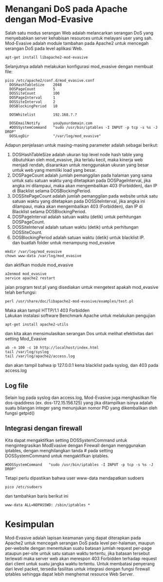 # Menangani DoS pada Apache dengan Mod-Evasive
Salah satu modus serangan Web adalah melancarkan serangan DoS yang menyebabkan server kehabisan resources untuk melayani user yang sah. Mod-Evasive adalah module tambahan pada Apache2 untuk mencegah serangan DoS pada level aplikasi Web.
```
apt-get install libapache2-mod-evasive
```
Selanjutnya adalah melakukan konfigurasi mod_evasive dengan membuat file:
```
pico /etc/apache2/conf.d/mod_evasive.conf
  DOSHashTableSize    2048
  DOSPageCount        5
  DOSSiteCount        100
  DOSPageInterval     1
  DOSSiteInterval     2
  DOSBlockingPeriod   10
  
  DOSWhitelist        192.168.?.?

  DOSEmailNotify      you@yourdomain.com
  #DOSSystemCommand   "sudo /usr/bin/iptables -I INPUT -p tcp -s %s -J DROP"
  DOSLogDir           "/var/log/mod_evasive"
```
Adapun penjelasan untuk masing-masing parameter adalah sebagai berikut:<br>
1. DOSHashTableSize adalah ukuran top level node hash table yang dibutuhkan oleh mod_evasive, jika terlalu kecil, maka kinerja web menjadi rendah, disarankan untuk menggunakan ukuran yang besar untuk web yang memiliki load yang besar.<br>
2. DOSPageCount adalah jumlah pemanggilan pada halaman yang sama untuk satu satuan waktu yang ditetapkan pada DOSPageInterval, jika angka ini dilampaui, maka akan mengembalikan 403 (Forbidden), dan IP di Blacklist selama DOSBlockingPeriod.<br>
3. DOSSitePageCount adalah jumlah pemanggilan pada website untuk satu satuan waktu yang ditetapkan pada DOSSiteInterval, jika angka ini dilampaui, maka akan mengembalikan 403 (Forbidden), dan IP di Blacklist  selama DOSBlockingPeriod.<br>
4. DOSPageInterval adalah satuan waktu (detik) untuk perhitungan DOSPageCount.<br>
5. DOSSiteInterval adalah satuan waktu (detik) untuk perhitungan DOSSiteCount.<br>
6. DOSBlockingPeriod adalah satuan waktu (detik) untuk blacklist IP.<br>
dan buatlah folder untuk menampung mod_evasive
```
mkdir /var/log/mod_evasive
chown www-data /var/log/mod_evasive
```
dan aktifkan module mod_evasive
```
a2enmod mod_evasive
service apache2 restart
```
jalan program test.pl yang disediakan untuk mengetest apakah mod_evasive telah berfungsi:
```
perl /usr/share/doc/libapache2-mod-evasive/examples/test.pl
```
Maka akan tampil HTTP/1.1 403 Forbidden<br>
Lakukan instalasi software Benchmark Apache untuk melakukan pengujian
```
apt-get install apache2-utils
```
dan kita akan mensimulasikan serangan Dos untuk melihat efektivitas dari setting Mod_Evasive
```
ab -n 100 -c 10 http://localhost/index.html
tail /var/log/syslog
tail /var/log/apache2/access.log
```
dan akan tampil bahwa ip 127.0.0.1 kena blacklist pada syslog, dan 403 pada access.log
## Log file
Selain log pada syslog dan access.log, Mod-Evasive juga menghasilkan file dos-ipaddress (ex. dos-172.15.156.125) yang jika ditampilkan isinya adalah suatu bilangan integer yang menunjukan nomor PID yang dikembalikan oleh fungsi getpid()
## Integrasi dengan firewall
Kita dapat mengaktifkan setting DOSSystemCommand untuk mengintegrasikan ModEvasive dengan Firewall dengan menggunakan iptables, dengan menghilangkan tanda # pada setting DOSSystemCommand untuk mengaktifkan iptables.
```
#DOSSystemCommand   "sudo /usr/bin/iptables -I INPUT -p tcp -s %s -J DROP"
```
Tetapi perlu dipastikan bahwa user www-data mendapatkan sudoers
```
pico /etc/sudoers
```
dan tambahkan baris berikut ini
```
www-data ALL=NOPASSWD: /sbin/iptables *
```
# Kesimpulan
Mod-Evasive adalah lapisan keamanan yang dapat diterapkan pada Apache2 untuk mencegah serangan DoS pada level per-halaman, maupun per-website dengan menentukan suatu batasan jumlah request per-page ataupun per-site untuk satu satuan waktu tertentu, jika batasan tersebut terlewati maka server web akan merespon 403 Forbidden terhadap request dari client untuk suatu jangka waktu tertentu. Untuk membatasi penyerang dari level packet, tersedia fasilitas untuk integrasi dengan fungsi firewall iptables sehingga dapat lebih menghemat resource Web Server.
